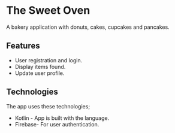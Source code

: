 # The Sweet Oven

A bakery application with donuts, cakes, cupcakes and pancakes.

## Features

- User registration and login.
- Display items found.
- Update user profile.


## Technologies

The app uses these technologies;

- Kotlin - App is built with the language.
- Firebase- For user authentication.
